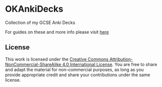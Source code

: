 # OKAnkiDecks

Collection of my GCSE Anki Decks

For guides on these and more info please visit [here](https://oskarkerim.github.io/OKAnkiDecks/)

## License

This work is licensed under the [Creative Commons Attribution-NonCommercial-ShareAlike 4.0 International License](http://creativecommons.org/licenses/by-nc-sa/4.0/). You are free to share and adapt the material for non-commercial purposes, as long as you provide appropriate credit and share your contributions under the same license.
